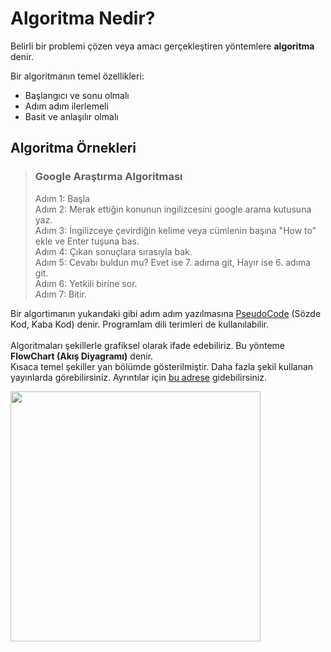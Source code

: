# Algoritma Nedir?

Belirli bir problemi çözen veya amacı gerçekleştiren yöntemlere <b>algoritma</b> denir.

Bir algoritmanın temel özellikleri:
* Başlangıcı ve sonu olmalı
* Adım adım ilerlemeli
* Basit ve anlaşılır olmalı

## Algoritma Örnekleri

>### Google Araştırma Algoritması
>Adım 1: Başla<br>
>Adım 2: Merak ettiğin konunun ingilizcesini google arama kutusuna yaz.<br>
>Adım 3: İngilizceye çevirdiğin kelime veya cümlenin başına "How to" ekle ve Enter tuşuna bas.<br>
>Adım 4: Çıkan sonuçlara sırasıyla bak.<br>
>Adım 5: Cevabı buldun mu? Evet ise 7. adıma git, Hayır ise 6. adıma git.<br>
>Adım 6: Yetkili birine sor.<br>
>Adım 7: Bitir.<br>

Bir algortimanın yukarıdaki gibi adım adım yazılmasına [PseudoCode](https://en.wikipedia.org/wiki/Pseudocode) 
(Sözde Kod, Kaba Kod) denir. Programlam dili terimleri de kullanılabilir. <br><br>
Algoritmaları şekillerle grafiksel olarak ifade edebiliriz. Bu yönteme <b>FlowChart (Akış Diyagramı)</b> denir.<br/>
Kısaca temel şekiller yan bölümde gösterilmiştir. Daha fazla şekil kullanan yayınlarda görebilirsiniz. 
Ayrıntılar için [bu adrese](https://en.wikipedia.org/wiki/Flowchart) gidebilirsiniz. 

<img src="https://gedik.blob.core.windows.net/images/fc.png" style="margin-left: 30% width: 40%; height: 400px;">